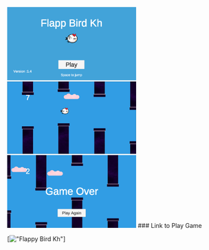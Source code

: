 
<img src="https://github.com/Lymengchun/Public-Image/blob/5341642d736a69ebfcf51b6007d7f1e5099b75e2/flappybird1.PNG" width="300" height="auto">
<img src="https://github.com/Lymengchun/Public-Image/blob/5341642d736a69ebfcf51b6007d7f1e5099b75e2/flappybird2.png" width="300" height="auto">
<img src="https://github.com/Lymengchun/Public-Image/blob/5341642d736a69ebfcf51b6007d7f1e5099b75e2/flappybird3%20.png" width="300" height="auto">
### Link to Play Game

[!["Flappy Bird Kh"](https://media.giphy.com/media/rvUbaxVpe87qErZ6yE/giphy.gif)]
<!-- **Lymengchun/Lymengchun** is a ✨ _special_ ✨ repository because its `README.md` (this file) appears on your GitHub profile. -->


<!--[!["Buy Me A Coffee"](https://www.buymeacoffee.com/assets/img/custom_images/orange_img.png)](https://www.buymeacoffee.com/lymengchhun)

[!["clickhere"](https://media.giphy.com/media/rvUbaxVpe87qErZ6yE/giphy.gif)](https://profile-summary-for-github.com/user/lymengchun)

[![Readme Quotes](https://quotes-github-readme.vercel.app/api?type=horizontal&theme=dark)](https://github.com/piyushsuthar/github-readme-quotes)-->

<!--# CHECK MY LIBRARY
!["arrowdown"](https://media.giphy.com/media/hJl9v892gjwLEdHoZv/giphy.gif)-->
